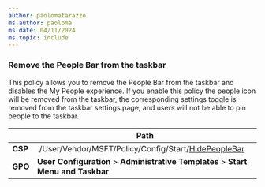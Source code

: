 ```yaml
---
author: paolomatarazzo
ms.author: paoloma
ms.date: 04/11/2024
ms.topic: include
---
```


### Remove the People Bar from the taskbar

This policy allows you to remove the People Bar from the taskbar and disables the My People experience. If you enable this policy the people icon will be removed from the taskbar, the corresponding settings toggle is removed from the taskbar settings page, and users will not be able to pin people to the taskbar.

|  | Path |
|--|--|
| **CSP** | ./User/Vendor/MSFT/Policy/Config/Start/[HidePeopleBar](/windows/client-management/mdm/policy-csp-start#hidepeoplebar) |
| **GPO** | **User Configuration** > **Administrative Templates** > **Start Menu and Taskbar** |
